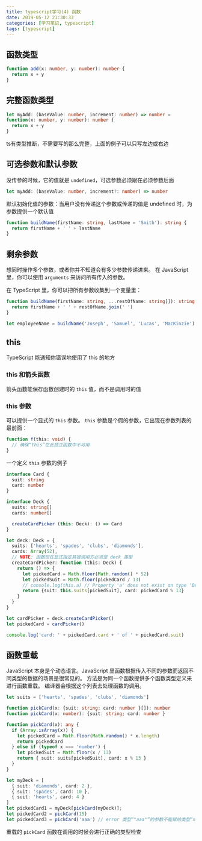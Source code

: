 ```yaml
---
title: typescript学习(4) 函数
date: 2019-05-12 21:30:33
categories: [学习笔记, typescript]
tags: [typescript]
---
```


## 函数类型

```typescript
function add(x: number, y: number): number {
  return x + y
}
```

## 完整函数类型

```typescript
let myAdd: (baseValue: number, increment: number) => number =
function(x: number, y: number): number {
  return x + y
}
```

ts有类型推断，不需要写的那么完整，上面的例子可以只写左边或右边

## 可选参数和默认参数

没传参的时候，它的值就是 `undefined`，可选参数必须跟在必须参数后面

```typescript
let myAdd: (baseValue: number, increment?: number) => number
```

默认初始化值的参数：当用户没有传递这个参数或传递的值是 undefined 时，为参数提供一个默认值

```typescript
function buildName(firstName: string, lastName = 'Smith'): string {
  return firstName + ' ' + lastName
}
```

## 剩余参数

想同时操作多个参数，或者你并不知道会有多少参数传递进来。 在 JavaScript 里，你可以使用 `arguments` 来访问所有传入的参数。

在 TypeScript 里，你可以把所有参数收集到一个变量里：

```typescript
function buildName(firstName: string, ...restOfName: string[]): string {
  return firstName + ' ' + restOfName.join(' ')
}

let employeeName = buildName('Joseph', 'Samuel', 'Lucas', 'MacKinzie')
```

## this

TypeScript 能通知你错误地使用了 this 的地方

### this 和箭头函数

箭头函数能保存函数创建时的 `this` 值，而不是调用时的值

### this 参数

可以提供一个显式的 `this` 参数。 `this` 参数是个假的参数，它出现在参数列表的最前面：

```typescript
function f(this: void) {
  // 确保“this”在此独立函数中不可用
}
```

一个定义 `this` 参数的例子

```typescript
interface Card {
  suit: string
  card: number
}

interface Deck {
  suits: string[]
  cards: number[]

  createCardPicker (this: Deck): () => Card
}

let deck: Deck = {
  suits: ['hearts', 'spades', 'clubs', 'diamonds'],
  cards: Array(52),
  // NOTE: 函数现在显式指定其被调用方必须是 deck 类型
  createCardPicker: function (this: Deck) {
    return () => {
      let pickedCard = Math.floor(Math.random() * 52)
      let pickedSuit = Math.floor(pickedCard / 13)
      // console.log(this.a) // Property 'a' does not exist on type 'Deck'
      return {suit: this.suits[pickedSuit], card: pickedCard % 13}
    }
  }
}

let cardPicker = deck.createCardPicker()
let pickedCard = cardPicker()

console.log('card: ' + pickedCard.card + ' of ' + pickedCard.suit)
```

## 函数重载

JavaScript 本身是个动态语言。JavaScript 里函数根据传入不同的参数而返回不同类型的数据的场景是很常见的。
方法是为同一个函数提供多个函数类型定义来进行函数重载。 编译器会根据这个列表去处理函数的调用。

```typescript
let suits = ['hearts', 'spades', 'clubs', 'diamonds']

function pickCard(x: {suit: string; card: number }[]): number
function pickCard(x: number): {suit: string; card: number }

function pickCard(x): any {
  if (Array.isArray(x)) {
    let pickedCard = Math.floor(Math.random() * x.length)
    return pickedCard
  } else if (typeof x === 'number') {
    let pickedSuit = Math.floor(x / 13)
    return { suit: suits[pickedSuit], card: x % 13 }
  }
}

let myDeck = [
  { suit: 'diamonds', card: 2 },
  { suit: 'spades', card: 10 },
  { suit: 'hearts', card: 4 }
]
let pickedCard1 = myDeck[pickCard(myDeck)];
let pickedCard2 = pickCard(15)
let pickedCard3 = pickCard('aaa') // error 类型“"aaa"”的参数不能赋给类型“number”的参数
```

重载的 `pickCard` 函数在调用的时候会进行正确的类型检查